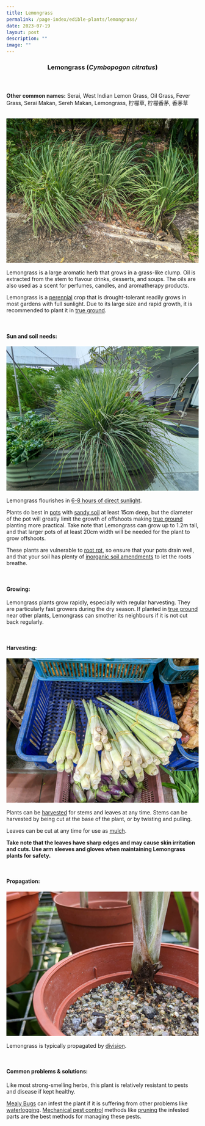 ```yaml
---
title: Lemongrass
permalink: /page-index/edible-plants/lemongrass/
date: 2023-07-19
layout: post
description: ""
image: ""
---
```

<header>
	<h3>Lemongrass (<em>Cymbopogon citratus</em>)</h3>
</header>
	
<section>
	<p><strong>Other common names:</strong> Serai, West Indian Lemon Grass, Oil Grass, Fever Grass, Serai Makan, Sereh Makan, Lemongrass, 柠檬草, 柠檬香茅, 香茅草</p>
	<br>
</section>

<section>
	<img title="Lemongrass growing along a pathway. Photo by Jacqueline Chua." src="/images/Plants/lemongrass2_jacquelinechua.jpg">
<p>Lemongrass is a large aromatic herb that grows in a grass-like clump. Oil is extracted from the stem to flavour drinks, desserts, and soups. The oils are also used as a scent for perfumes, candles, and aromatherapy products. </p>
	<p>Lemongrass is a <a href="/learn-more-about-gardening/glossary/#p">perennial</a> crop that is drought-tolerant readily grows in most gardens with full sunlight. Due to its large size and rapid growth, it is recommended to plant it in <a href="/page-index/horticulture-techniques/true-ground/">true ground</a>. </p>  
	<br>
</section>

<section>
	<h4>Sun and soil needs:</h4>
		<img title="Lemongrass growing in a planter bed. Photo by Jacqueline Chua." src="/images/Plants/lemongrass_jacquelinechua.jpg">
<p>Lemongrass flourishes in <a href="/page-index/horticulture-techniques/gauging-light/">6-8 hours of direct sunlight</a>. </p>
	<p>Plants do best in <a href="/page-index/horticulture-techniques/planting-in-containers/">pots</a> with <a href="/page-index/horticulture-techniques/soil/">sandy soil</a> at least 15cm deep, but the diameter of the pot will greatly limit the growth of offshoots making <a href="/page-index/horticulture-techniques/true-ground/">true ground</a> planting more practical. Take note that Lemongrass can grow up to 1.2m tall, and that larger pots of at least 20cm width will be needed for the plant to grow offshoots.</p> 
	<p>These plants are vulnerable to <a href="/page-index/plant-problems/root-rot/">root rot</a>, so ensure that your pots drain well, and that your soil has plenty of <a href="/page-index/horticulture-techniques/soil-amendments/">inorganic soil amendments</a> to let the roots breathe. </p>
	<br>
	</section>

<section>
	<h4>Growing:</h4>
	<p>Lemongrass plants grow rapidly, especially with regular harvesting. They are particularly fast growers during the dry season. If planted in <a href="/page-index/horticulture-techniques/true-ground/">true ground</a> near other plants, Lemongrass can smother its neighbours if it is not cut back regularly. </p>
	<br>
</section>

<section>
	<h4>Harvesting:</h4>
	<img title="Lemongrass bulbs for sale at a wetmarket. Photo by Jacqueline Chua." src="/images/Plants/lemongrass_bulb_jacquelinechua.jpg">
	<p>Plants can be <a href="/page-index/horticulture-techniques/harvesting-hygiene/">harvested</a> for stems and leaves at any time. Stems can be harvested by being cut at the base of the plant, or by twisting and pulling.</p>
<p>Leaves can be cut at any time for use as <a href="/page-index/horticulture-techniques/mulching/">mulch</a>. </p>
<p><b>Take note that the leaves have sharp edges and may cause skin irritation and cuts. Use arm sleeves and gloves when maintaining Lemongrass plants for safety.</b></p>
	<br>
</section>

<section>
	<h4>Propagation:</h4>
	<img title="A Lemongrass stem rooting in sandy soil. Photo by Jacqueline Chua." src="/images/Plants/Lemongrass_JacChua.jpg">
	<p>Lemongrass is typically propagated by <a href="/page-index/horticulture-techniques/propagating-by-division/">division</a>.</p>
	<br>
</section>

<section>
	<h4>Common problems &amp; solutions:</h4>
	<p>Like most strong-smelling herbs, this plant is relatively resistant to pests and disease if kept healthy.</p>
	<p><a href="/page-index/pests/mealy-bugs/">Mealy Bugs</a> can infest the plant if it is suffering from other problems like <a href="/page-index/plant-problems/waterlogging/">waterlogging</a>. <a href="/page-index/horticulture-techniques/pest-control/">Mechanical pest control</a> methods like <a href="/page-index/horticulture-techniques/pruning/">pruning</a> the infested parts are the best methods for managing these pests.</p>
	<br>
</section>